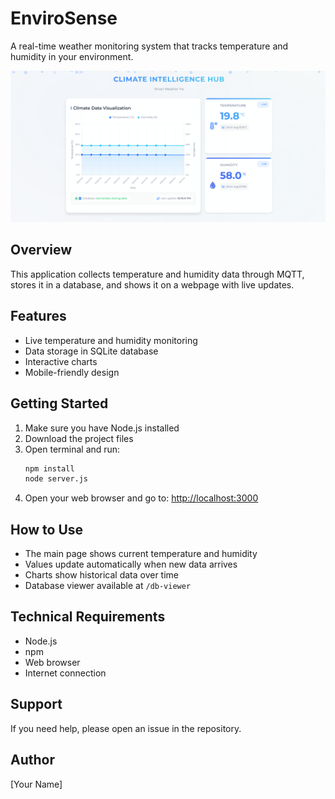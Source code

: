 # EnviroSense

A real-time weather monitoring system that tracks temperature and humidity in your environment.

![EnviroSense Screenshot](./screenshot.png)

## Overview

This application collects temperature and humidity data through MQTT, stores it in a database, and shows it on a webpage with live updates.

## Features

- Live temperature and humidity monitoring
- Data storage in SQLite database
- Interactive charts
- Mobile-friendly design

## Getting Started

1. Make sure you have Node.js installed
2. Download the project files
3. Open terminal and run:
   ```sh
   npm install
   node server.js
   ```
4. Open your web browser and go to: [http://localhost:3000](http://localhost:3000)

## How to Use

- The main page shows current temperature and humidity
- Values update automatically when new data arrives
- Charts show historical data over time
- Database viewer available at `/db-viewer`

## Technical Requirements

- Node.js
- npm
- Web browser
- Internet connection

## Support

If you need help, please open an issue in the repository.

## Author

[Your Name]
